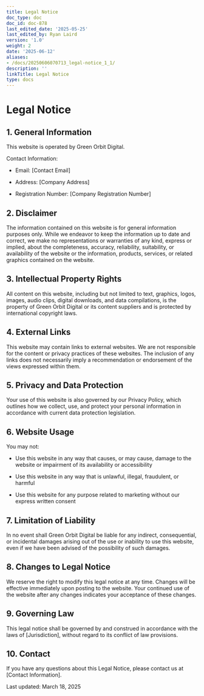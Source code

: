 ```yaml
---
title: Legal Notice
doc_type: doc
doc_id: doc-878
last_edited_date: '2025-05-25'
last_edited_by: Ryan Laird
version: '1.0'
weight: 2
date: '2025-06-12'
aliases:
- /docs/20250606070713_legal-notice_1_1/
description: ''
linkTitle: Legal Notice
type: docs
---
```


# Legal Notice

## 1. General Information

This website is operated by Green Orbit Digital.

Contact Information:

- Email: [Contact Email]

- Address: [Company Address]

- Registration Number: [Company Registration Number]

## 2. Disclaimer

The information contained on this website is for general information purposes only. While we endeavor to keep the information up to date and correct, we make no representations or warranties of any kind, express or implied, about the completeness, accuracy, reliability, suitability, or availability of the website or the information, products, services, or related graphics contained on the website.

## 3. Intellectual Property Rights

All content on this website, including but not limited to text, graphics, logos, images, audio clips, digital downloads, and data compilations, is the property of Green Orbit Digital or its content suppliers and is protected by international copyright laws.

## 4. External Links

This website may contain links to external websites. We are not responsible for the content or privacy practices of these websites. The inclusion of any links does not necessarily imply a recommendation or endorsement of the views expressed within them.

## 5. Privacy and Data Protection

Your use of this website is also governed by our Privacy Policy, which outlines how we collect, use, and protect your personal information in accordance with current data protection legislation.

## 6. Website Usage

You may not:

- Use this website in any way that causes, or may cause, damage to the website or impairment of its availability or accessibility

- Use this website in any way that is unlawful, illegal, fraudulent, or harmful

- Use this website for any purpose related to marketing without our express written consent

## 7. Limitation of Liability

In no event shall Green Orbit Digital be liable for any indirect, consequential, or incidental damages arising out of the use or inability to use this website, even if we have been advised of the possibility of such damages.

## 8. Changes to Legal Notice

We reserve the right to modify this legal notice at any time. Changes will be effective immediately upon posting to the website. Your continued use of the website after any changes indicates your acceptance of these changes.

## 9. Governing Law

This legal notice shall be governed by and construed in accordance with the laws of [Jurisdiction], without regard to its conflict of law provisions.

## 10. Contact

If you have any questions about this Legal Notice, please contact us at [Contact Information].

Last updated: March 18, 2025

